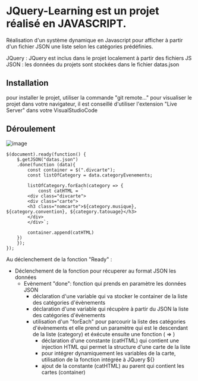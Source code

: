 # JQuery-Learning est un projet réalisé en JAVASCRIPT.

Réalisation d'un système dynamique en Javascript pour afficher à partir d'un fichier JSON une liste selon les catégories prédéfinies.

JQuery : JQuery est inclus dans le projet localement à partir des fichiers JS
JSON : les données du projets sont stockées dans le fichier datas.json


## Installation

pour installer le projet, utiliser la commande "git remote..."
pour visualiser le projet dans votre navigateur, il est conseillé d'utiliser l'extension "Live Server" dans votre VisualStudioCode

## Déroulement 

![image](https://github.com/user-attachments/assets/dea5da73-ea77-4919-9703-223797d356e2)

```
$(document).ready(function() {
    $.getJSON("datas.json")
    .done(function (data){
        const container = $(".divcarte");
        const listOfCategory = data.categoryEvenements;

        listOfCategory.forEach(category => {
            const catHTML = `
        <div class="divcarte">
        <div class="carte">
        <h3 class="nomcarte">${category.musique}, ${category.convention}, ${category.tatouage}</h3>
        </div>
        </div>`;
        
        container.append(catHTML)
    })
    });
});
```

Au déclenchement de la fonction "Ready" :
  - Déclenchement de la fonction pour récuperer au format JSON les données
      - Evènement "done": fonction qui prends en paramètre les données JSON
        - déclaration d'une variable qui va stocker le container de la liste des catégories d'évènements
        - déclaration d'une variable qui récupère à partir du JSON la liste des catégories d'évènements
        - utilisation d'un "forEach" pour parcourir la liste des catégories d'évènements et elle prend un paramètre qui est le descendant de la liste (category) et éxécute ensuite une fonction ( => )
          - déclaration d'une constante (catHTML) qui contient une injection HTML qui permet la structure d'une carte de la liste
          - pour intégrer dynamiquement les variables de la carte, utilisation de la fonction intégrée à JQuery ${}
          - ajout de la constante (catHTML) au parent qui contient les cartes (container)
